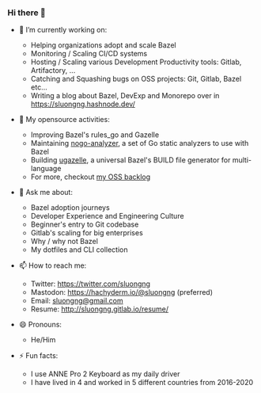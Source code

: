 ### Hi there 👋

- 🔭 I’m currently working on:
  + Helping organizations adopt and scale Bazel
  + Monitoring / Scaling CI/CD systems
  + Hosting / Scaling various Development Productivity tools: Gitlab, Artifactory, ...
  + Catching and Squashing bugs on OSS projects: Git, Gitlab, Bazel etc...
  + Writing a blog about Bazel, DevExp and Monorepo over in https://sluongng.hashnode.dev/

- 🌱 My opensource activities:
  + Improving Bazel's rules_go and Gazelle
  + Maintaining [nogo-analyzer](https://github.com/sluongng/nogo-analyzer), a set of Go static analyzers to use with Bazel
  + Building [ugazelle](https://github.com/sluongng/ugazelle), a universal Bazel's BUILD file generator for multi-language
  + For more, checkout [my OSS backlog](https://github.com/users/sluongng/projects/1/views/1)

- 💬 Ask me about:
  + Bazel adoption journeys
  + Developer Experience and Engineering Culture
  + Beginner's entry to Git codebase
  + Gitlab's scaling for big enterprises
  + Why / why not Bazel
  + My dotfiles and CLI collection

- 📫 How to reach me:
  + Twitter: https://twitter.com/sluongng
  + Mastodon: https://hachyderm.io/@sluongng (preferred)
  + Email: sluongng@gmail.com
  + Resume: http://sluongng.gitlab.io/resume/

- 😄 Pronouns:
  + He/Him

- ⚡ Fun facts:
  + I use ANNE Pro 2 Keyboard as my daily driver
  + I have lived in 4 and worked in 5 different countries from 2016-2020
